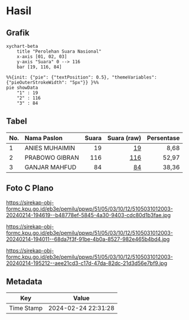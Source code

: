 # Hasil

## Grafik

```mermaid
xychart-beta
    title "Perolehan Suara Nasional"
    x-axis [01, 02, 03]
    y-axis "Suara" 0 --> 116
    bar [19, 116, 84]
```

```mermaid
%%{init: {"pie": {"textPosition": 0.5}, "themeVariables": {"pieOuterStrokeWidth": "5px"}} }%%
pie showData
    "1" : 19
    "2" : 116
    "3" : 84
```

## Tabel

| No. | Nama Paslon    | Suara | Suara (raw) | Persentase |
|:--- |:-------------- | -----:| -----------:| ----------:|
| 1   | ANIES MUHAIMIN | 19    | [19][p-1]   | 8,68       |
| 2   | PRABOWO GIBRAN | 116   | [116][p-2]  | 52,97      |
| 3   | GANJAR MAHFUD  | 84    | [84][p-3]   | 38,36      |


[p-1]: https://github.com/gigit-pemilu/pemilu-2024/blob/main/pilpres/hitung-suara/sub/51-bali/sub/05-klungkung/sub/03-klungkung/sub/1012-semarapura-klod-kangin/sub/003-tps/sub/paslon-1.txt
[p-2]: https://github.com/gigit-pemilu/pemilu-2024/blob/main/pilpres/hitung-suara/sub/51-bali/sub/05-klungkung/sub/03-klungkung/sub/1012-semarapura-klod-kangin/sub/003-tps/sub/paslon-2.txt
[p-3]: https://github.com/gigit-pemilu/pemilu-2024/blob/main/pilpres/hitung-suara/sub/51-bali/sub/05-klungkung/sub/03-klungkung/sub/1012-semarapura-klod-kangin/sub/003-tps/sub/paslon-3.txt

## Foto C Plano

https://sirekap-obj-formc.kpu.go.id/eb3e/pemilu/ppwp/51/05/03/10/12/5105031012003-20240214-194619--b48778ef-5845-4a30-9403-cdc80d1b3fae.jpg

https://sirekap-obj-formc.kpu.go.id/eb3e/pemilu/ppwp/51/05/03/10/12/5105031012003-20240214-194011--68da7f3f-91be-4b0a-8527-982e465b4bd4.jpg

https://sirekap-obj-formc.kpu.go.id/eb3e/pemilu/ppwp/51/05/03/10/12/5105031012003-20240214-195212--aee21cd3-c17d-47da-82dc-21d3d56e7bf9.jpg


## Metadata

| Key        | Value               |
| ---------- | ------------------- |
| Time Stamp | 2024-02-24 22:31:28 |



